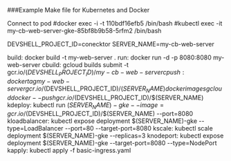 ###Example Make file for Kubernetes and Docker 

Connect to pod 
#docker exec -i -t 110bdf16efb5 /bin/bash
#kubectl  exec -it my-cb-web-server-gke-85bf8b9b58-5rfm2 /bin/bash


DEVSHELL_PROJECT_ID=conecktor
SERVER_NAME=my-cb-web-server

build:
	docker build -t my-web-server .
run:
	docker run -d -p 8080:8080 my-web-server
cbuild:
	gcloud builds submit -t gcr.io/$(DEVSHELL_PROJECT_ID)/my-cb-web-server 
cpush:
	docker tag my-web-server gcr.io/$(DEVSHELL_PROJECT_ID)/$(SERVER_NAME)
	docker images
	gcloud docker -- push gcr.io/$(DEVSHELL_PROJECT_ID)/$(SERVER_NAME)
kdeploy:
	kubectl run $(SERVER_NAME)-gke --image=gcr.io/$(DEVSHELL_PROJECT_ID)/$(SERVER_NAME) --port=8080
kloadbalancer:
	kubectl expose deployment  $(SERVER_NAME)-gke --type=LoadBalancer --port=80 --target-port=8080
kscale:
	kubectl scale deployment $(SERVER_NAME)-gke --replicas=3
knodeport:
	kubectl expose deployment $(SERVER_NAME)-gke --target-port=8080 --type=NodePort     
kapply:
	kubectl apply -f basic-ingress.yaml	           
	    


